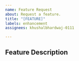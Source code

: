 ```yaml
---
name: Feature Request
about: Request a feature.
title: "[FEATURE]"
labels: enhancement
assignees: khushalbhardwaj-0111

---
```


**Feature Description**
-
